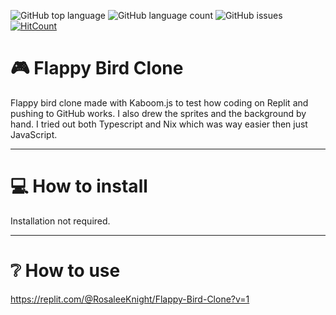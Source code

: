 ![GitHub top language](https://img.shields.io/github/languages/top/RosaleeKnight/flappy-bird-clone)
![GitHub language count](https://img.shields.io/github/languages/count/RosaleeKnight/flappy-bird-clone)
![GitHub issues](https://img.shields.io/github/issues/RosaleeKnight/flappy-bird-clone)
[![HitCount](https://hits.dwyl.com/RosaleeKnight/flappy-bird-clone.svg?style=flat)](http://hits.dwyl.com/RosaleeKnight/flappy-bird-clone)

# 🎮 Flappy Bird Clone
Flappy bird clone made with Kaboom.js to test how coding on Replit and pushing to GitHub works. I also drew the sprites and the background by hand. I tried out both
Typescript and Nix which was way easier then just JavaScript.

-----
# 💻 How to install 
Installation not required.

-----
# ❔ How to use
https://replit.com/@RosaleeKnight/Flappy-Bird-Clone?v=1
